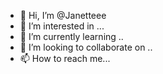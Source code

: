 - 👋 Hi, I’m @Janetteee
- 👀 I’m interested in ...
- 🌱 I’m currently learning ..
- 💞️ I’m looking to collaborate on ..
- 📫 How to reach me...
